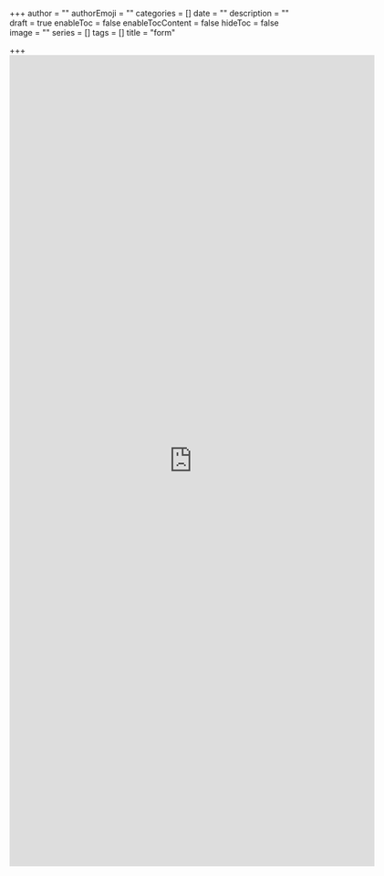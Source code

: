 +++
author = ""
authorEmoji = ""
categories = []
date = ""
description = ""
draft = true
enableToc = false
enableTocContent = false
hideToc = false
image = ""
series = []
tags = []
title = "form"

+++
    <iframe src="https://docs.google.com/forms/d/e/1FAIpQLScbfw_WF2WJ6rXu4NW9s4vKi-YGV4JyX7E-m33W4KHJ_MWdHw/viewform?embedded=true" width="640" height="1421" frameborder="0" marginheight="0" marginwidth="0">Loading…</iframe>
